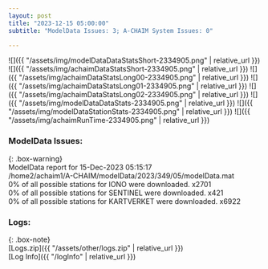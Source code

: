 ```yaml
---
layout: post
title: "2023-12-15 05:00:00"
subtitle: "ModelData Issues: 3; A-CHAIM System Issues: 0"

---
```


![]({{ "/assets/img/modelDataDataStatsShort-2334905.png" | relative_url }})
![]({{ "/assets/img/achaimDataStatsShort-2334905.png" | relative_url }})
![]({{ "/assets/img/achaimDataStatsLong00-2334905.png" | relative_url }})
![]({{ "/assets/img/achaimDataStatsLong01-2334905.png" | relative_url }})
![]({{ "/assets/img/achaimDataStatsLong02-2334905.png" | relative_url }})
![]({{ "/assets/img/modelDataDataStats-2334905.png" | relative_url }})
![]({{ "/assets/img/modelDataStationStats-2334905.png" | relative_url }})
![]({{ "/assets/img/achaimRunTime-2334905.png" | relative_url }})


### ModelData Issues:  
  
{: .box-warning}  
 ModelData report for 15-Dec-2023 05:15:17   
 /home2/achaim1/A-CHAIM/modelData/2023/349/05/modelData.mat   
 0% of all possible stations for IONO were downloaded. x2701   
 0% of all possible stations for SENTINEL were downloaded. x421   
 0% of all possible stations for KARTVERKET were downloaded. x6922   
  


### Logs:  
  
{: .box-note}  
[Logs.zip]({{ "/assets/other/logs.zip" | relative_url }})  
[Log Info]({{ "/logInfo" | relative_url }})  
